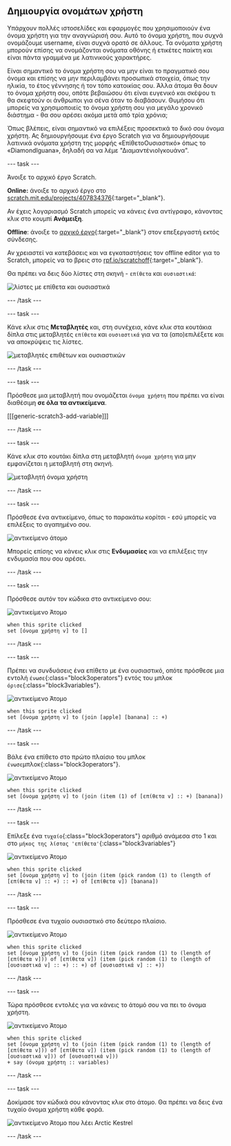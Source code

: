 ## Δημιουργία ονομάτων χρήστη

Υπάρχουν πολλές ιστοσελίδες και εφαρμογές που χρησιμοποιούν ένα όνομα χρήστη για την αναγνώρισή σου. Αυτό το όνομα χρήστη, που συχνά ονομάζουμε username, είναι συχνά ορατό σε άλλους. Τα ονόματα χρήστη μπορούν επίσης να ονομάζονται ονόματα οθόνης ή ετικέτες παίκτη και είναι πάντα γραμμένα με λατινικούς χαρακτήρες.

Είναι σημαντικό το όνομα χρήστη σου να μην είναι το πραγματικό σου όνομα και επίσης να μην περιλαμβάνει προσωπικά στοιχεία, όπως την ηλικία, το έτος γέννησης ή τον τόπο κατοικίας σου. Άλλα άτομα θα δουν το όνομα χρήστη σου, οπότε βεβαιώσου ότι είναι ευγενικό και σκέψου τι θα σκεφτούν οι άνθρωποι για σένα όταν το διαβάσουν. Θυμήσου ότι μπορείς να χρησιμοποιείς το όνομα χρήστη σου για μεγάλο χρονικό διάστημα - θα σου αρέσει ακόμα μετά από τρία χρόνια;

Όπως βλέπεις, είναι σημαντικό να επιλέξεις προσεκτικά το δικό σου όνομα χρήστη. Ας δημιουργήσουμε ένα έργο Scratch για να δημιουργήσουμε λατινικά ονόματα χρήστη της μορφής «ΕπίθετοΟυσιαστικό» όπως το «DiamondIguana», δηλαδή σα να λέμε "ΔιαμαντένιοΙγκουάνα".

--- task ---

Άνοιξε το αρχικό έργο Scratch.

**Online:** άνοιξε το αρχικό έργο στο [scratch.mit.edu/projects/407834376](https://scratch.mit.edu/projects/407834376){:target="_blank"}.

Αν έχεις λογαριασμό Scratch μπορείς να κάνεις ένα αντίγραφο, κάνοντας κλικ στο κουμπί **Ανάμειξη**.

**Offline**: άνοιξε το [αρχικό έργο](http://rpf.io/p/el-GR/username-generator-go){:target="_blank"} στον επεξεργαστή εκτός σύνδεσης.

Αν χρειαστεί να κατεβάσεις και να εγκαταστήσεις τον offline editor για το Scratch, μπορείς να το βρεις στο [rpf.io/scratchoff](http://rpf.io/scratchoff){:target="_blank"}.

Θα πρέπει να δεις δύο λίστες στη σκηνή - `επίθετα` και `ουσιαστικά`:

![λίστες με επίθετα και ουσιαστικά](images/usernames-lists.png)

--- /task ---

--- task ---

Κάνε κλικ στις **Μεταβλητές** και, στη συνέχεια, κάνε κλικ στα κουτάκια δίπλα στις μεταβλητές `επίθετα` και `ουσιαστικά` για να τα (απο)επιλέξετε και να αποκρύψεις τις λίστες. 

![μεταβλητές επιθέτων και ουσιαστικών](images/usernames-hide.png)

--- /task ---

--- task ---

Πρόσθεσε μια μεταβλητή που ονομάζεται `όνομα χρήστη` που πρέπει να είναι διαθέσιμη **σε όλα τα αντικείμενα**.

[[[generic-scratch3-add-variable]]]

--- /task ---

--- task ---

Κάνε κλικ στο κουτάκι δίπλα στη μεταβλητή `όνομα χρήστη` για μην εμφανίζεται η μεταβλητή στη σκηνή.

![μεταβλητή όνομα χρήστη](images/usernames-hide-variable.png)

--- /task ---

--- task ---

Πρόσθεσε ένα αντικείμενο, όπως το παρακάτω κορίτσι - εσύ μπορείς να επιλέξεις το αγαπημένο σου.

![αντικείμενο άτομο](images/usernames-person.png)

Μπορείς επίσης να κάνεις κλικ στις **Ενδυμασίες** και να επιλέξεις την ενδυμασία που σου αρέσει.

--- /task ---

--- task ---

Πρόσθεσε αυτόν τον κώδικα στο αντικείμενο σου:

![αντικείμενο Άτομο](images/person-sprite.png)

```blocks3
when this sprite clicked
set [όνομα χρήστη v] to []
```

--- /task ---

--- task ---

Πρέπει να συνδυάσεις ένα επίθετο με ένα ουσιαστικό, οπότε πρόσθεσε μια εντολή `ένωσε`{:class="block3operators"} εντός του μπλοκ `όρισε`{:class="block3variables"}.

![αντικείμενο Άτομο](images/person-sprite.png)

```blocks3
when this sprite clicked
set [όνομα χρήστη v] to (join [apple] [banana] :: +)
```

--- /task ---

--- task ---

Βάλε ένα επίθετο στο πρώτο πλαίσιο του μπλοκ `ένωσε`μπλοκ{:class="block3operators"}.

![αντικείμενο Άτομο](images/person-sprite.png)

```blocks3
when this sprite clicked
set [όνομα χρήστη v] to (join (item (1) of [επίθετα v] :: +) [banana])
```

--- /task ---

--- task ---

Επίλεξε ένα `τυχαίο`{:class="block3operators"} αριθμό ανάμεσα στο 1 και στο `μήκος της λίστας 'επίθετα'`{:class="block3variables"}

![αντικείμενο Άτομο](images/person-sprite.png)

```blocks3
when this sprite clicked
set [όνομα χρήστη v] to (join (item (pick random (1) to (length of [επίθετα v] :: +) :: +) of [επίθετα v]) [banana])
```

--- /task ---

--- task ---

Πρόσθεσε ένα τυχαίο ουσιαστικό στο δεύτερο πλαίσιο.

![αντικείμενο Άτομο](images/person-sprite.png)

```blocks3
when this sprite clicked
set [όνομα χρήστη v] to (join (item (pick random (1) to (length of [επίθετα v])) of [επίθετα v]) (item (pick random (1) to (length of [ουσιαστικά v] :: +) :: +) of [ουσιαστικά v] :: +))
```

--- /task ---

--- task ---

Τώρα πρόσθεσε εντολές για να κάνεις το άτομό σου να πει το όνομα χρήστη.

![αντικείμενο Άτομο](images/person-sprite.png)

```blocks3
when this sprite clicked
set [όνομα χρήστη v] to (join (item (pick random (1) to (length of [επίθετα v])) of [επίθετα v]) (item (pick random (1) to (length of [ουσιαστικά v])) of [ουσιαστικά v]))
+ say (όνομα χρήστη :: variables)
```

--- /task ---

--- task ---

Δοκίμασε τον κώδικά σου κάνοντας κλικ στο άτομο. Θα πρέπει να δεις ένα τυχαίο όνομα χρήστη κάθε φορά.

![αντικείμενο Άτομο που λέει Arctic Kestrel](images/usernames-click.png)

--- /task ---